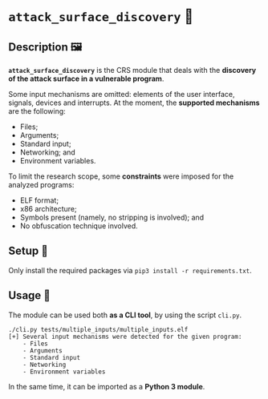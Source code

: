 # `attack_surface_discovery` 🤺

## Description 🖼️

**`attack_surface_discovery`** is the CRS module that deals with the **discovery of the attack surface in a vulnerable program**.

Some input mechanisms are omitted: elements of the user interface, signals, devices and interrupts. At the moment, the **supported mechanisms** are the following:
- Files;
- Arguments;
- Standard input;
- Networking; and
- Environment variables.

To limit the research scope, some **constraints** were imposed for the analyzed programs:
- ELF format;
- x86 architecture;
- Symbols present (namely, no stripping is involved); and
- No obfuscation technique involved.

## Setup 🔧

Only install the required packages via `pip3 install -r requirements.txt`.

## Usage 🧰

The module can be used both **as a CLI tool**, by using the script `cli.py`.

```
./cli.py tests/multiple_inputs/multiple_inputs.elf
[+] Several input mechanisms were detected for the given program:
    - Files
    - Arguments
    - Standard input
    - Networking
    - Environment variables
```

In the same time, it can be imported as a **Python 3 module**.